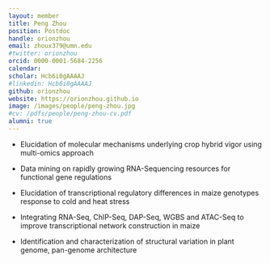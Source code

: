 ```yaml
---
layout: member
title: Peng Zhou
position: Postdoc
handle: orionzhou
email: zhoux379@umn.edu
#twitter: orionzhou
orcid: 0000-0001-5684-2256
calendar:
scholar: Hcb6i0gAAAAJ
#linkedin: Hcb6i0gAAAAJ
github: orionzhou
website: https://orionzhou.github.io
image: /images/people/peng-zhou.jpg
#cv: /pdfs/people/peng-zhou-cv.pdf
alumni: true
---
```


* Elucidation of molecular mechanisms underlying crop hybrid vigor using multi-omics approach

* Data mining on rapidly growing RNA-Sequencing resources for functional gene regulations

* Elucidation of transcriptional regulatory differences in maize genotypes response to cold and heat stress

* Integrating RNA-Seq, ChIP-Seq, DAP-Seq, WGBS and ATAC-Seq to improve transcriptional network construction in maize

* Identification and characterization of structural variation in plant genome, pan-genome architecture
